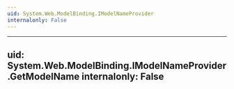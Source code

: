 ```yaml
---
uid: System.Web.ModelBinding.IModelNameProvider
internalonly: False
---
```


---
uid: System.Web.ModelBinding.IModelNameProvider.GetModelName
internalonly: False
---
